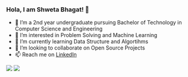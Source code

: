 ### Hola, I am Shweta Bhagat! 👋

- 👋 I’m  a 2nd year undergraduate pursuing Bachelor of Technology in Computer Science and Engineering
- 👀 I’m interested in Problem Solving and Machine Learning
- 🌱 I’m currently learning Data Structure and Algortihms
- 💞️ I’m looking to collaborate on Open Source Projects
- 📫 Reach me on [LinkedIn](https://www.linkedin.com/in/shweta-bhagat-5a3969200/)

<!---
Shweta2024/Shweta2024 is a ✨ special ✨ repository because its `README.md` (this file) appears on your GitHub profile.
You can click the Preview link to take a look at your changes.
--->




<img src="https://github-readme-stats.vercel.app/api?username=Shweta2024&&show_icons=true&title_color=ffffff&icon_color=bb2acf&text_color=daf7dc&bg_color=151515">


<img src = "https://github-readme-stats.vercel.app/api/top-langs/?username=Shweta2024">
